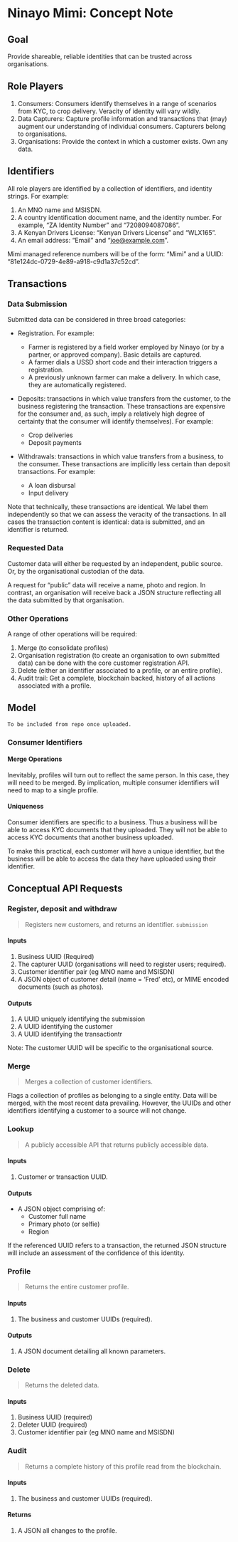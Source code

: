 # Ninayo Mimi: Concept Note

## Goal
Provide shareable, reliable identities that can be trusted across organisations.
## Role Players
1. Consumers: Consumers identify themselves in a range of scenarios from KYC, to crop delivery. Veracity of identity will vary wildly.
2. Data Capturers: Capture profile information and transactions that (may) augment our understanding of individual consumers. Capturers belong to organisations.
3. Organisations: Provide the context in which a customer exists. Own any data.

## Identifiers
All role players are identified by a collection of identifiers, and identity strings. For example:

1. An MNO name and MSISDN.
1. A country identification document name, and the identity number. For example, “ZA Identity Number” and “7208094087086”.
1. A Kenyan Drivers License: “Kenyan Drivers License” and “WLX165”.
1. An email address: “Email” and “joe@example.com”.

Mimi managed reference numbers will be of the form: “Mimi” and a UUID: “81e124dc-0729-4e89-a918-c9d1a37c52cd”.

## Transactions

### Data Submission
Submitted data can be considered in three broad categories:
- Registration. For example:
  - Farmer is registered by a field worker employed by Ninayo (or by a partner, or approved company). Basic details are captured.
  - A farmer dials a USSD short code and their interaction triggers a registration.
  - A previously unknown farmer can make a delivery. In which case, they are automatically registered.

- Deposits: transactions in which value transfers from the customer, to the business registering the transaction. These transactions are expensive for the consumer and, as such, imply a relatively high degree of certainty that the consumer will identify themselves). For example:
  - Crop deliveries
  - Deposit payments
- Withdrawals: transactions in which value transfers from a business, to the consumer. These transactions are implicitly less certain than deposit transactions. For example:
  - A loan disbursal
  - Input delivery

Note that technically, these transactions are identical. We label them independently so that we can assess the veracity of the transactions. In all cases the transaction content is identical: data is submitted, and an identifier is returned.

### Requested Data
Customer data will either be requested by an independent, public source. Or, by the organisational custodian of the data.

A request for “public” data will receive a name, photo and region. In contrast, an organisation will receive back a JSON structure reflecting all the data submitted by that organisation.
### Other Operations
A range of other operations will be required:

1. Merge (to consolidate profiles)
1. Organisation registration (to create an organisation to own submitted data) can be done with the core customer registration API.
1. Delete (either an identifier associated to a profile, or an entire profile).
1. Audit trail: Get a complete, blockchain backed, history of all actions associated with a profile.

## Model
`To be included from repo once uploaded.`

### Consumer Identifiers
#### Merge Operations
Inevitably, profiles will turn out to reflect the same person. In this case, they will need to be merged. By implication, multiple consumer identifiers will need to map to a single profile.

#### Uniqueness
Consumer identifiers are specific to a business. Thus a business will be able to access KYC documents that they uploaded. They will not be able to access KYC documents that another business uploaded.

To make this practical, each customer will have a unique identifier, but the business will be able to access the data they have uploaded using their identifier.

## Conceptual API Requests

### Register, deposit and withdraw
> Registers new customers, and returns an identifier.
`submission`
#### Inputs
1. Business UUID (Required)
1. The capturer UUID (organisations will need to register users; required).
1. Customer identifier pair (eg MNO name and MSISDN)
1. A JSON object of customer detail (name = ‘Fred’ etc), or MIME encoded  documents (such as photos).

#### Outputs
1. A UUID uniquely identifying the submission
1. A UUID identifying the customer
1. A UUID identifying the transactiontr

Note: The customer UUID will be specific to the organisational source.

### Merge
> Merges a collection of customer identifiers.

Flags a collection of profiles as belonging to a single entity. Data will be merged, with the most recent data prevailing. However, the UUIDs and other identifiers identifying a customer to a source will not change.

### Lookup
> A publicly accessible API that returns publicly accessible data.

#### Inputs
1. Customer or transaction UUID.
#### Outputs
- A JSON object comprising of:
  - Customer full name
  - Primary photo (or selfie)
  - Region

If the referenced UUID refers to a transaction, the returned JSON structure will include an assessment of the confidence of this identity.

### Profile
> Returns the entire customer profile.

#### Inputs
1. The business and customer UUIDs (required).

#### Outputs
1. A JSON document detailing all known parameters.

### Delete
> Returns the deleted data.

#### Inputs
1. Business UUID (required)
1. Deleter UUID (required)
1. Customer identifier pair (eg MNO name and MSISDN)

### Audit
> Returns a complete history of this profile read from the blockchain.
>
#### Inputs
1. The business and customer UUIDs (required).

#### Returns
1. A JSON all changes to the profile.



